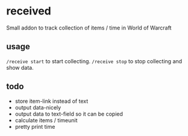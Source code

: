 # received
Small addon to track collection of items / time in World of Warcraft

## usage
`/receive start` to start collecting.
`/receive stop` to stop collecting and show data.

## todo
* store item-link instead of text
* output data-nicely
* output data to text-field so it can be copied
* calculate items / timeunit
* pretty print time
